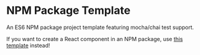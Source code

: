 # NPM Package Template

An ES6 NPM package project template featuring mocha/chai test support.

If you want to create a React component in an NPM package, use
[this template](https://github.com/karmaniverous/template-npm-react-component)
instead!
